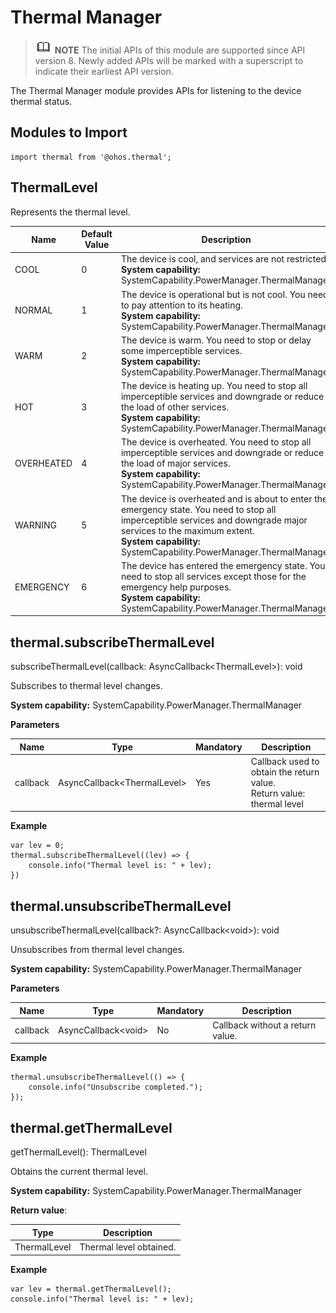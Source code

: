 # Thermal Manager

> ![icon-note.gif](public_sys-resources/icon-note.gif) **NOTE**
> The initial APIs of this module are supported since API version 8. Newly added APIs will be marked with a superscript to indicate their earliest API version.

The Thermal Manager module provides APIs for listening to the device thermal status.


## Modules to Import

```
import thermal from '@ohos.thermal';
```


## ThermalLevel

Represents the thermal level.

| Name        | Default Value  | Description                                      |
| ---------- | ---- | ---------------------------------------- |
| COOL       | 0    | The device is cool, and services are not restricted.<br>**System capability:** SystemCapability.PowerManager.ThermalManager|
| NORMAL     | 1    | The device is operational but is not cool. You need to pay attention to its heating.<br>**System capability:** SystemCapability.PowerManager.ThermalManager|
| WARM       | 2    | The device is warm. You need to stop or delay some imperceptible services.<br>**System capability:** SystemCapability.PowerManager.ThermalManager|
| HOT        | 3    | The device is heating up. You need to stop all imperceptible services and downgrade or reduce the load of other services.<br>**System capability:** SystemCapability.PowerManager.ThermalManager|
| OVERHEATED | 4    | The device is overheated. You need to stop all imperceptible services and downgrade or reduce the load of major services.<br>**System capability:** SystemCapability.PowerManager.ThermalManager|
| WARNING    | 5    | The device is overheated and is about to enter the emergency state. You need to stop all imperceptible services and downgrade major services to the maximum extent.<br>**System capability:** SystemCapability.PowerManager.ThermalManager|
| EMERGENCY  | 6    | The device has entered the emergency state. You need to stop all services except those for the emergency help purposes.<br>**System capability:** SystemCapability.PowerManager.ThermalManager|


## thermal.subscribeThermalLevel

subscribeThermalLevel(callback: AsyncCallback&lt;ThermalLevel&gt;): void

Subscribes to thermal level changes.

**System capability:** SystemCapability.PowerManager.ThermalManager

**Parameters**

| Name     | Type                               | Mandatory  | Description                                      |
| -------- | --------------------------------- | ---- | ---------------------------------------- |
| callback | AsyncCallback&lt;ThermalLevel&gt; | Yes   | Callback used to obtain the return value.<br>Return value: thermal level|

**Example**

```
var lev = 0;
thermal.subscribeThermalLevel((lev) => {
    console.info("Thermal level is: " + lev);
})
```

## thermal.unsubscribeThermalLevel

unsubscribeThermalLevel(callback?: AsyncCallback\<void>): void

Unsubscribes from thermal level changes.

**System capability:** SystemCapability.PowerManager.ThermalManager

**Parameters**

| Name     | Type                       | Mandatory  | Description                   |
| -------- | ------------------------- | ---- | --------------------- |
| callback | AsyncCallback&lt;void&gt; | No  | Callback without a return value.|

**Example**

```
thermal.unsubscribeThermalLevel(() => {
    console.info("Unsubscribe completed.");
});
```

## thermal.getThermalLevel

getThermalLevel(): ThermalLevel

Obtains the current thermal level.

**System capability:** SystemCapability.PowerManager.ThermalManager

**Return value**:

| Type          | Description    |
| ------------ | ------ |
| ThermalLevel | Thermal level obtained.|

**Example**

```
var lev = thermal.getThermalLevel();
console.info("Thermal level is: " + lev);
```
